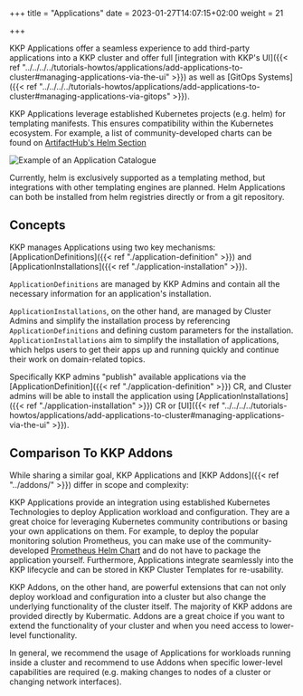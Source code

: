 +++
title = "Applications"
date = 2023-01-27T14:07:15+02:00
weight = 21

+++

KKP Applications offer a seamless experience to add third-party applications into a KKP cluster and offer full [integration with KKP's UI]({{< ref "../../../../tutorials-howtos/applications/add-applications-to-cluster#managing-applications-via-the-ui" >}}) as well as [GitOps Systems]({{< ref "../../../../tutorials-howtos/applications/add-applications-to-cluster#managing-applications-via-gitops" >}}).

KKP Applications leverage established Kubernetes projects (e.g. helm) for templating manifests. This ensures compatibility within the Kubernetes ecosystem. For example, a list of community-developed charts can be found on [ArtifactHub's Helm Section](https://artifacthub.io/packages/search?kind=0&sort=relevance&page=1)

![Example of an Application Catalogue](/img/kubermatic/v2.23/applications/application-catalogue.png "Example of an Application Catalogue")

Currently, helm is exclusively supported as a templating method, but integrations with other templating engines are planned.
Helm Applications can both be installed from helm registries directly or from a git repository.

## Concepts
KKP manages Applications using two key mechanisms: [ApplicationDefinitions]({{< ref "./application-definition" >}}) and [ApplicationInstallations]({{< ref "./application-installation" >}}).

`ApplicationDefinitions` are managed by KKP Admins and contain all the necessary information for an application's installation.

`ApplicationInstallations`, on the other hand, are managed by Cluster Admins and simplify the installation process by referencing `ApplicationDefinitions` and defining custom parameters for the installation. `ApplicationInstallations` aim to simplify the installation of applications, which helps users to get their apps up and running quickly and continue their work on domain-related topics.

Specifically KKP admins "publish" available applications via the [ApplicationDefinition]({{< ref "./application-definition" >}}) CR, and Cluster admins will be able to install the application using [ApplicationInstallations]({{< ref "./application-installation" >}}) CR or [UI]({{< ref "../../../../tutorials-howtos/applications/add-applications-to-cluster#managing-applications-via-the-ui" >}}).

## Comparison To KKP Addons

While sharing a similar goal, KKP Applications and [KKP Addons]({{< ref "../addons/" >}}) differ in scope and complexity:

KKP Applications provide an integration using established Kubernetes Technologies to deploy Application workload and configuration.
They are a great choice for leveraging Kubernetes community contributions or basing your own applications on them. For example, to deploy the popular monitoring solution Prometheus, you can make use of the community-developed [Prometheus Helm Chart](https://github.com/prometheus-community/helm-charts) and do not have to package the application yourself.
Furthermore, Applications integrate seamlessly into the KKP lifecycle and can be stored in KKP Cluster Templates for re-usability.

KKP Addons, on the other hand, are powerful extensions that can not only deploy workload and configuration into a cluster but also change the underlying functionality of the cluster itself. The majority of KKP addons are provided directly by Kubermatic.
Addons are a great choice if you want to extend the functionality of your cluster and when you need access to lower-level functionality.

In general, we recommend the usage of Applications for workloads running inside a cluster and recommend to use Addons when specific lower-level capabilities are required (e.g. making changes to nodes of a cluster or changing network interfaces).
